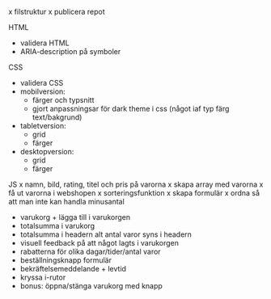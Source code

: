 x filstruktur
x publicera repot

HTML

- validera HTML
- ARIA-description på symboler

CSS

- validera CSS
- mobilversion:
  - färger och typsnitt
  - gjort anpassningsar för dark theme i css (något iaf typ färg text/bakgrund)
- tabletversion:
  - grid
  - färger
- desktopversion:
  - grid
  - färger

JS
x namn, bild, rating, titel och pris på varorna
x skapa array med varorna
x få ut varorna i webshopen
x sorteringsfunktion
x skapa formulär
x ordna så att man inte kan handla minusantal

- varukorg + lägga till i varukorgen
- totalsumma i varukorg
- totalsumma i headern alt antal varor syns i headern
- visuell feedback på att något lagts i varukorgen
- rabatterna för olika dagar/tider/antal varor
- beställningsknapp formulär
- bekräftelsemeddelande + levtid
- kryssa i-rutor
- bonus: öppna/stänga varukorg med knapp

